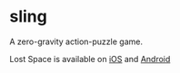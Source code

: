 # sling
A zero-gravity action-puzzle game.

Lost Space is available on [iOS](https://itunes.apple.com/us/app/lost-space-ascend/id1276031416?mt=8) and [Android](https://play.google.com/store/apps/details?id=com.tangentgamestudios.lostspace&hl=en_US)
